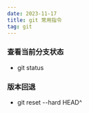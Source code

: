 ```yaml
---
date: 2023-11-17
title: git 常用指令
tag: git
---
```


### 查看当前分支状态

- git status

### 版本回退

- git reset --hard HEAD^
